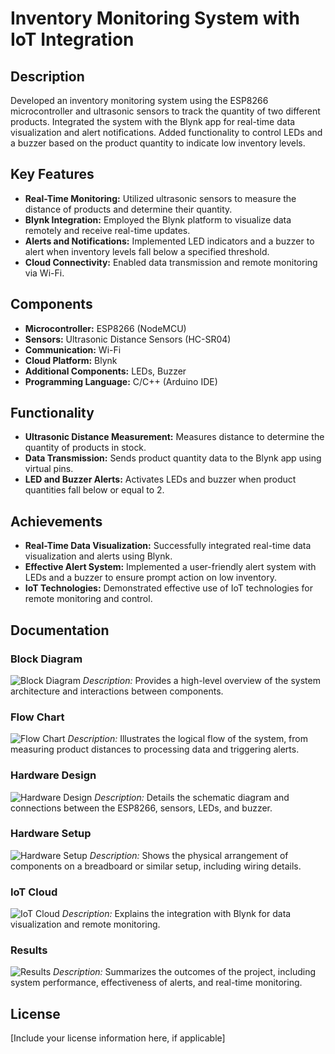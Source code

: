 # Inventory Monitoring System with IoT Integration

## Description
Developed an inventory monitoring system using the ESP8266 microcontroller and ultrasonic sensors to track the quantity of two different products. Integrated the system with the Blynk app for real-time data visualization and alert notifications. Added functionality to control LEDs and a buzzer based on the product quantity to indicate low inventory levels.

## Key Features
- **Real-Time Monitoring:** Utilized ultrasonic sensors to measure the distance of products and determine their quantity.
- **Blynk Integration:** Employed the Blynk platform to visualize data remotely and receive real-time updates.
- **Alerts and Notifications:** Implemented LED indicators and a buzzer to alert when inventory levels fall below a specified threshold.
- **Cloud Connectivity:** Enabled data transmission and remote monitoring via Wi-Fi.

## Components
- **Microcontroller:** ESP8266 (NodeMCU)
- **Sensors:** Ultrasonic Distance Sensors (HC-SR04)
- **Communication:** Wi-Fi
- **Cloud Platform:** Blynk
- **Additional Components:** LEDs, Buzzer
- **Programming Language:** C/C++ (Arduino IDE)

## Functionality
- **Ultrasonic Distance Measurement:** Measures distance to determine the quantity of products in stock.
- **Data Transmission:** Sends product quantity data to the Blynk app using virtual pins.
- **LED and Buzzer Alerts:** Activates LEDs and buzzer when product quantities fall below or equal to 2.

## Achievements
- **Real-Time Data Visualization:** Successfully integrated real-time data visualization and alerts using Blynk.
- **Effective Alert System:** Implemented a user-friendly alert system with LEDs and a buzzer to ensure prompt action on low inventory.
- **IoT Technologies:** Demonstrated effective use of IoT technologies for remote monitoring and control.

## Documentation

### Block Diagram
![Block Diagram](path/to/block_diagram.png)
*Description:* Provides a high-level overview of the system architecture and interactions between components.

### Flow Chart
![Flow Chart](path/to/flow_chart.png)
*Description:* Illustrates the logical flow of the system, from measuring product distances to processing data and triggering alerts.

### Hardware Design
![Hardware Design](path/to/hardware_design.png)
*Description:* Details the schematic diagram and connections between the ESP8266, sensors, LEDs, and buzzer.

### Hardware Setup
![Hardware Setup](path/to/hardware_setup.png)
*Description:* Shows the physical arrangement of components on a breadboard or similar setup, including wiring details.

### IoT Cloud
![IoT Cloud](path/to/iot_cloud.png)
*Description:* Explains the integration with Blynk for data visualization and remote monitoring.

### Results
![Results](path/to/results.png)
*Description:* Summarizes the outcomes of the project, including system performance, effectiveness of alerts, and real-time monitoring.

## License
[Include your license information here, if applicable]
